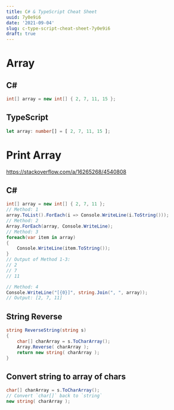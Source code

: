 ```yaml
---
title: C# & TypeScript Cheat Sheet
uuid: 7y0e9i6
date: '2021-09-04'
slug: c-type-script-cheat-sheet-7y0e9i6
draft: true
---
```



# Array

## C#

```csharp
int[] array = new int[] { 2, 7, 11, 15 };
```

## TypeScript

```ts
let array: number[] = [ 2, 7, 11, 15 ];
```

# Print Array

https://stackoverflow.com/a/16265268/4540808

## C#

```csharp
int[] array = new int[] { 2, 7, 11 };
// Method: 1
array.ToList().ForEach(i => Console.WriteLine(i.ToString()));
// Method: 2
Array.ForEach(array, Console.WriteLine);
// Method: 3
foreach(var item in array)
{
    Console.WriteLine(item.ToString());
}
// Output of Method 1-3:
// 2
// 7
// 11

// Method: 4
Console.WriteLine("[{0}]", string.Join(", ", array));
// Output: [2, 7, 11]
```

## String Reverse

```csharp
string ReverseString(string s)
{
    char[] charArray = s.ToCharArray();
    Array.Reverse( charArray );
    return new string( charArray );
}
```

## Convert string to array of chars

```csharp
char[] charArray = s.ToCharArray();
// Convert `char[]` back to `string`
new string( charArray );
```
